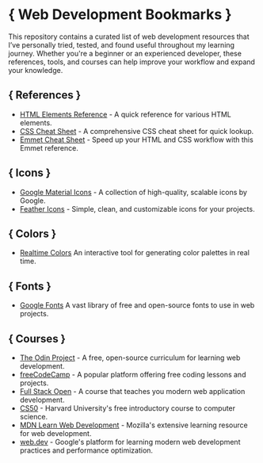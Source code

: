 # { Web Development Bookmarks }
This repository contains a curated list of web development resources that I’ve personally tried, tested, and found useful throughout my learning journey. Whether you're a beginner or an experienced developer, these references, tools, and courses can help improve your workflow and expand your knowledge.

## { References }
- [HTML Elements Reference](https://htmlcheatsheet.com/css/) - A quick reference for various HTML elements.
- [CSS Cheat Sheet](https://htmlcheatsheet.com/css/) - A comprehensive CSS cheat sheet for quick lookup.
- [Emmet Cheat Sheet](https://docs.emmet.io/cheat-sheet/) - Speed up your HTML and CSS workflow with this Emmet reference.

## { Icons }
- [Google Material Icons](https://fonts.google.com/icons) - A collection of high-quality, scalable icons by Google.
- [Feather Icons](https://feathericons.com/) - Simple, clean, and customizable icons for your projects.

## { Colors }
- [Realtime Colors](https://www.realtimecolors.com)  An interactive tool for generating color palettes in real time.

## { Fonts }
- [Google Fonts](https://fonts.google.com) A vast library of free and open-source fonts to use in web projects.

## { Courses }
- [The Odin Project](https://www.theodinproject.com/) - A free, open-source curriculum for learning web development.
- [freeCodeCamp](https://www.freecodecamp.org/) - A popular platform offering free coding lessons and projects.
- [Full Stack Open](https://fullstackopen.com/en/) - A course that teaches you modern web application development.
- [CS50](https://cs50.harvard.edu/) - Harvard University's free introductory course to computer science.
- [MDN Learn Web Development](https://developer.mozilla.org/en-US/docs/Learn) - Mozilla's extensive learning resource for web development.
- [web.dev](https://web.dev/learn/) - Google's platform for learning modern web development practices and performance optimization.
